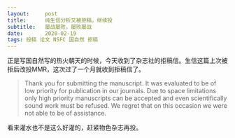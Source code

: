 ```yaml
---
layout:     post
title:      纯生信分析又被拒稿，继续投
subtitle:   屡战屡败，屡败屡战
date:       2020-02-19
tags: 投稿 论文 NSFC 国自然 拒稿
---
```

正是写国自然写的热火朝天的时候，今天收到了杂志社的拒稿信。生信这篇上次被拒后改投MMR，这次过了一个月就收到拒稿信了。
>Thank you for submitting the manuscript. 
>It was evaluated to be of low priority for publication in our journals.  Due to space limitations only high priority manuscripts can be accepted and even scientifically sound work must be refused. 
>We regret that on this occasion we were not able to be of assistance.

看来灌水也不是这么好灌的，赶紧物色杂志再投。